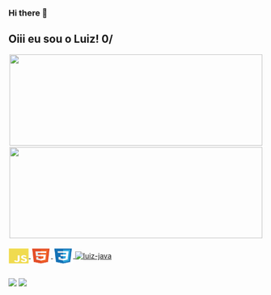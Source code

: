### Hi there 👋

<!--
**fernandaCorrea2/fernandaCorrea2** is a ✨ _special_ ✨ repository because its `README.md` (this file) appears on your GitHub profile.

Here are some ideas to get you started:

- 🔭 I’m currently working on ...
- 🌱 I’m currently learning ...
- 👯 I’m looking to collaborate on ...
- 🤔 I’m looking for help with ...
- 💬 Ask me about ...
- 📫 How to reach me: ...
- 😄 Pronouns: ...
- ⚡ Fun fact: ...
-->
## Oiii eu sou o Luiz! 0/

<div align="center">
  <a href="https://github.com/LuizFelipeSchroderMarcon">
  <img height="180em" width="500" src="https://github-readme-stats.vercel.app/api?username=LuizFelipeSchroderMarcon&show_icons=true&theme=dark&include_all_commits=true&count_private=true"/>
  <img height="180em"  width="500" src="https://github-readme-stats.vercel.app/api/top-langs/?username=LuizFelipeSchroderMarcon&layout=compact&langs_count=7&theme=dark"/>
</div>
<div style="display: inline_block"><br>
  <img align="center" alt="luiz-Js" height="30" width="40" src="https://raw.githubusercontent.com/devicons/devicon/master/icons/javascript/javascript-plain.svg">

  <img align="center" alt="luiz-HTML" height="30" width="40" src="https://raw.githubusercontent.com/devicons/devicon/master/icons/html5/html5-original.svg">
  <img align="center" alt="luiz-CSS" height="30" width="40" src="https://raw.githubusercontent.com/devicons/devicon/master/icons/css3/css3-original.svg">
  <img align="center" alt="luiz-java" height="30" width="40" src="https://github.com/fernandaCorrea2/fernandaCorrea2/blob/main/java-logo.jpg?raw=true">
  
  ##
 
<div> 
  <a href = "mailto:lschrodermarcon@gmail.com"><img src="https://img.shields.io/badge/-Gmail-%23333?style=for-the-badge&logo=gmail&logoColor=white" target="_blank"></a>
  <a href="https://www.linkedin.com/in/luiz-felipe-schroder-marcon/" target="_blank"><img src="https://img.shields.io/badge/-LinkedIn-%230077B5?style=for-the-badge&logo=linkedin&logoColor=white" target="_blank"></a> 

</div>
